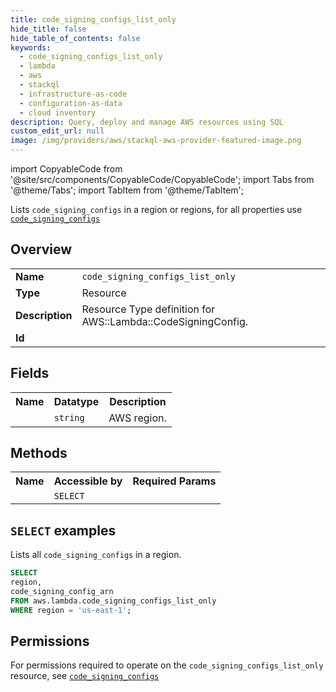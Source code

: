 ```yaml
---
title: code_signing_configs_list_only
hide_title: false
hide_table_of_contents: false
keywords:
  - code_signing_configs_list_only
  - lambda
  - aws
  - stackql
  - infrastructure-as-code
  - configuration-as-data
  - cloud inventory
description: Query, deploy and manage AWS resources using SQL
custom_edit_url: null
image: /img/providers/aws/stackql-aws-provider-featured-image.png
---
```


import CopyableCode from '@site/src/components/CopyableCode/CopyableCode';
import Tabs from '@theme/Tabs';
import TabItem from '@theme/TabItem';

Lists <code>code_signing_configs</code> in a region or regions, for all properties use <a href="/providers/aws/serviceName/code_signing_configs/"><code>code_signing_configs</code></a>

## Overview
<table><tbody>
<tr><td><b>Name</b></td><td><code>code_signing_configs_list_only</code></td></tr>
<tr><td><b>Type</b></td><td>Resource</td></tr>
<tr><td><b>Description</b></td><td>Resource Type definition for AWS::Lambda::CodeSigningConfig.</td></tr>
<tr><td><b>Id</b></td><td><CopyableCode code="aws.lambda.code_signing_configs_list_only" /></td></tr>
</tbody></table>

## Fields
<table><tbody><tr><th>Name</th><th>Datatype</th><th>Description</th></tr><tr><td><CopyableCode code="region" /></td><td><code>string</code></td><td>AWS region.</td></tr>
</tbody></table>

## Methods

<table><tbody>
  <tr>
    <th>Name</th>
    <th>Accessible by</th>
    <th>Required Params</th>
  </tr>
  <tr>
    <td><CopyableCode code="list_resources" /></td>
    <td><code>SELECT</code></td>
    <td><CopyableCode code="region" /></td>
  </tr>
</tbody></table>

## `SELECT` examples
Lists all <code>code_signing_configs</code> in a region.
```sql
SELECT
region,
code_signing_config_arn
FROM aws.lambda.code_signing_configs_list_only
WHERE region = 'us-east-1';
```


## Permissions

For permissions required to operate on the <code>code_signing_configs_list_only</code> resource, see <a href="/providers/aws/lambda/code_signing_configs/#permissions"><code>code_signing_configs</code></a>

